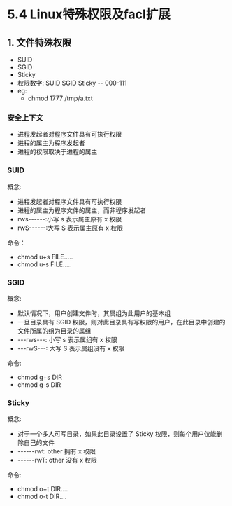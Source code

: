 # 5.4 Linux特殊权限及facl扩展

## 1. 文件特殊权限
- SUID
- SGID
- Sticky
- 权限数字: SUID  SGID  Sticky -- 000-111
- eg:
    - chmod 1777 /tmp/a.txt

### 安全上下文
- 进程发起者对程序文件具有可执行权限
- 进程的属主为程序发起者
- 进程的权限取决于进程的属主


### SUID
概念:
- 进程发起者对程序文件具有可执行权限
- 进程的属主为程序文件的属主，而非程序发起者
- rws------:小写 s 表示属主原有 x 权限
- rwS------:大写 S 表示属主原有 x 权限

命令：
- chmod u+s FILE.....
- chmod u-s FILE.....

### SGID
概念:
- 默认情况下，用户创建文件时，其属组为此用户的基本组
- 一旦目录具有 SGID 权限，则对此目录具有写权限的用户，在此目录中创建的文件所属的组为目录的属组
- ---rws---: 小写 s 表示属组有 x 权限
- ---rwS---: 大写 S 表示属组没有 x 权限

命令:
- chmod g+s DIR
- chmod g-s DIR

### Sticky
概念:
- 对于一个多人可写目录，如果此目录设置了 Sticky 权限，则每个用户仅能删除自己的文件
- ------rwt: other 拥有 x 权限
- ------rwT: other 没有 x 权限

命令:
- chmod o+t DIR....
- chmod o-t DIR....
